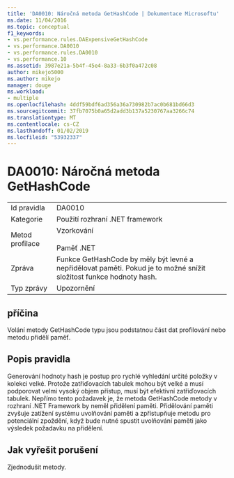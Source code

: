 ```yaml
---
title: 'DA0010: Náročná metoda GetHashCode | Dokumentace Microsoftu'
ms.date: 11/04/2016
ms.topic: conceptual
f1_keywords:
- vs.performance.rules.DAExpensiveGetHashCode
- vs.performance.DA0010
- vs.performance.rules.DA0010
- vs.performance.10
ms.assetid: 3987e21a-5b4f-45e4-8a33-6b3f0a472c08
author: mikejo5000
ms.author: mikejo
manager: douge
ms.workload:
- multiple
ms.openlocfilehash: 4ddf59bdf6ad356a36a730982b7ac0b681bd66d3
ms.sourcegitcommit: 37fb7075b0a65d2add3b137a5230767aa3266c74
ms.translationtype: MT
ms.contentlocale: cs-CZ
ms.lasthandoff: 01/02/2019
ms.locfileid: "53932337"
---
```

# <a name="da0010-expensive-gethashcode"></a>DA0010: Náročná metoda GetHashCode

|||  
|-|-|  
|Id pravidla|DA0010|  
|Kategorie|Použití rozhraní .NET framework|  
|Metod profilace|Vzorkování<br /><br /> Paměť .NET|  
|Zpráva|Funkce GetHashCode by měly být levné a nepřidělovat paměti. Pokud je to možné snížit složitost funkce hodnoty hash.|  
|Typ zprávy|Upozornění|  

## <a name="cause"></a>příčina  
 Volání metody GetHashCode typu jsou podstatnou část dat profilování nebo metodu přidělí paměť.  

## <a name="rule-description"></a>Popis pravidla  
 Generování hodnoty hash je postup pro rychlé vyhledání určité položky v kolekci velké. Protože zatřiďovacích tabulek mohou být velké a musí podporovat velmi vysoký objem přístup, musí být efektivní zatřiďovacích tabulek. Nepřímo tento požadavek je, že metoda GetHashCode metody v rozhraní .NET Framework by neměl přidělení paměti. Přidělování paměti zvyšuje zatížení systému uvolňování paměti a zpřístupňuje metodu pro potenciální zpoždění, když bude nutné spustit uvolňování paměti jako výsledek požadavku na přidělení.  

## <a name="how-to-fix-violations"></a>Jak vyřešit porušení  
 Zjednodušit metody.
